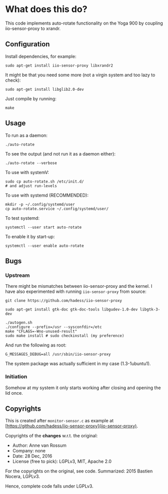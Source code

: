 # What does this do?

This code implements auto-rotate functionality on the Yoga 900 by coupling iio-sensor-proxy to xrandr.

## Configuration

Install dependencies, for example:

	sudo apt-get install iio-sensor-proxy libxrandr2 
	
It might be that you need some more (not a virgin system and too lazy to check):

	sudo apt-get install libglib2.0-dev

Just compile by running:

	make

## Usage

To run as a daemon:

	./auto-rotate

To see the output (and not run it as a daemon either):

	./auto-rotate --verbose

To use with systemV:

	sudo cp auto-rotate.sh /etc/init.d/
	# and adjust run-levels

To use with systemd (RECOMMENDED):

	mkdir -p ~/.config/systemd/user
	cp auto-rotate.service ~/.config/systemd/user/

To test systemd:

	systemctl --user start auto-rotate

To enable it by start-up:

	systemctl --user enable auto-rotate

## Bugs

### Upstream

There might be mismatches between iio-sensor-proxy and the kernel. I have also experimented with running `iio-sensor-proxy` from source:

	git clone https://github.com/hadess/iio-sensor-proxy

	sudo apt-get install gtk-doc gtk-doc-tools libgudev-1.0-dev libgtk-3-dev

	./autogen.sh 
	./configure --prefix=/usr --sysconfdir=/etc
	make "CFLAGS=-Wno-unused-result"
	sudo make install # sudo checkinstall (my preference)

And run the following as root:

	G_MESSAGES_DEBUG=all /usr/sbin/iio-sensor-proxy

The system package was actually sufficient in my case (1.3-1ubuntu1).

### Initiation

Somehow at my system it only starts working after closing and opening the lid once.

## Copyrights

This is created after `monitor-sensor.c` as example at [https://github.com/hadess/iio-sensor-proxy](iio-sensor-proxy). 

Copyrights of the **changes** w.r.t. the original:

* Author: Anne van Rossum
* Company: none
* Date: 28 Dec, 2016
* License (free to pick): LGPLv3, MIT, Apache 2.0

For the copyrights on the original, see code. Summarized: 2015 Bastien Nocera, LGPLv3.

Hence, complete code falls under LGPLv3.
